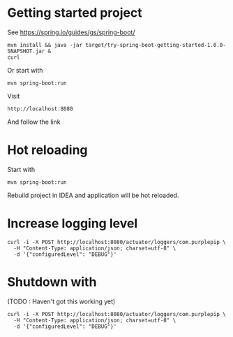 # Getting started project

See https://spring.io/guides/gs/spring-boot/

    mvn install && java -jar target/try-spring-boot-getting-started-1.0.0-SNAPSHOT.jar &
    curl

Or start with

    mvn spring-boot:run

Visit

    http://localhost:8080

And follow the link

# Hot reloading

Start with

    mvn spring-boot:run

Rebuild project in IDEA and application will be hot reloaded.

# Increase logging level

    curl -i -X POST http://localhost:8080/actuator/loggers/com.purplepip \
      -H "Content-Type: application/json; charset=utf-8" \
      -d '{"configuredLevel": "DEBUG"}'

# Shutdown with

(TODO : Haven't got this working yet)

    curl -i -X POST http://localhost:8080/actuator/loggers/com.purplepip \
      -H "Content-Type: application/json; charset=utf-8" \
      -d '{"configuredLevel": "DEBUG"}'
